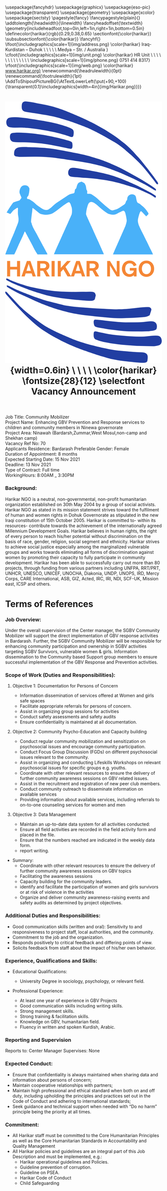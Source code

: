 ﻿---
title: |
  ![](img/Harikar.png){width=0.6in} \ \ \ \ 
  \color{harikar} \fontsize{28}{12} \selectfont Vacancy Announcement
header-includes: |
  \usepackage{fancyhdr}
  \usepackage{graphicx}
  \usepackage{eso-pic}
  \usepackage{transparent}
  \usepackage{geometry}
  \usepackage{xcolor}
  \usepackage{sectsty}
  \pagestyle{fancy}
  \fancypagestyle{plain}{}
  \addtolength{\headwidth}{\linewidth}
  \fancyheadoffset{\textwidth}
  \geometry{includeheadfoot,top=0in,left=1in,right=1in,bottom=0.5in}
  \definecolor{harikar}{rgb}{0.29,0.38,0.65}
  \sectionfont{\color{harikar}}
  \subsubsectionfont{\color{harikar}}
  \fancyhf{}
  \lfoot{\includegraphics[scale=1]{img/address.png} \color{harikar} Iraq-Kurdistan – Duhok \\ \ \ \ \ Medya – Str. / Australia   }
  \cfoot{\includegraphics[scale=1]{img/unit.png} \color{harikar} HR Unit \ \ \ \ \ \ \ \ \ \ \ \ \ \includegraphics[scale=1]{img/phone.png} 0751 414 8317}
  \rfoot{\includegraphics[scale=1]{img/web.png} \color{harikar} www.harikar.org}
  \renewcommand{\headrulewidth}{0pt}
  \renewcommand{\footrulewidth}{1pt}
  \AddToShipoutPictureBG{\AtTextLowerLeft{\put(+90,+100){\transparent{0.1}\includegraphics[width=4in]{img/Harikar.png}}}}
---

Job Title: Community Mobilizer  
Project Name: Enhancing GBV Prevention and Response services to children and community members in Ninewa governorate  
Project Area: Ninawah (Bardarsh,Zummar,West Mosul,non-camp and Shekhan camp)  
Vacancy Ref No: 70  
Applicants Residence: Bardarash
Preferable Gender: Female  
Duration of Appointment: 8 months  
Expected Starting Date: 15 Nov 2021  
Deadline: 13 Nov 2021  
Type of Contract: Full time  
WorkingHours: 8:00AM \_ 3:30PM

### Background:

Harikar NGO is a neutral, non-governmental, non-profit humanitarian organization established on 30th May 2004 by a group of social activists. Harikar NGO as stated in its mission statement strives toward the fulfilment of human and women rights in Dohuk Governorate as stipulated in the new Iraqi constitution of 15th October 2005. Harikar is committed to- within its resources- contribute towards the achievement of the internationally agreed Millennium Development Goals. Harikar believes in human rights, the right of every person to reach his/her potential without discrimination on the basis of race, gender, religion, social segment and ethnicity. Harikar strives to achieve social justice especially among the marginalized vulnerable groups and works towards eliminating all forms of discrimination against women by promoting their capacity to fully participate in community development. Harikar has been able to successfully carry out more than 80 projects, through funding from various partners including UNFPA, RRT/PRT, UNHCR, UNESCO, UNICEF, UNOCHA, Diakonia, UNDP, UNOPS, IRD, Mercy Corps, CARE International, ASB, GIZ, Acted, IRC, IRI, NDI, SCF-UK, Mission east, ICSP and others.

# Terms of References

### Job Overview:

Under the overall supervision of the Center manager, the SGBV Community Mobilizer will support the direct implementation of GBV response activities in Bardarash. Further, the SGBV Community Mobilizer will be responsible for enhancing community participation and ownership in SGBV activities targeting SGBV Survivors, vulnerable women & girls. Information dissemination to the Community based Support group members to ensure successful implementation of the GBV Response and Prevention activities.

### Scope of Work (Duties and Responsibilities):

1. Objective 1: Documentation for Persons of Concern

   - Information dissemination of services offered at Women and girls safe spaces
   - Facilitate appropriate referrals for persons of concern.
   - Assist in organizing group sessions for activities
   - Conduct safety assessments and safety audits
   - Ensure confidentiality is maintained at all documentation.

1. Objective 2: Community Psycho-Education and Capacity building

   - Conduct regular community mobilization and sensitization on psychosocial issues and encourage community participation.
   - Conduct Focus Group Discussion (FGDs) on different psychosocial issues relevant to the community.
   - Assist in organizing and conducting Lifeskills Workshops on relevant psychosocial issues for specific groups e.g. youths.
   - Coordinate with other relevant resources to ensure the delivery of further community awareness sessions on GBV related issues.
   - Assist in the recruitment and registration of new peer club members.
   - Conduct community outreach to disseminate information on available services
   - Providing information about available services, including referrals to on-to-one counseling services for women and men

1. Objective 3: Data Management

   - Maintain an up-to-date data system for all activities conducted:
   - Ensure all field activities are recorded in the field activity form and placed in the file.
   - Ensure that the numbers reached are indicated in the weekly data form.
   - report writing.

- Summary:
  - Coordinate with other relevant resources to ensure the delivery of further community awareness sessions on GBV topics
  - Facilitating the awareness sessions
  - Capacity building for the community leaders.
  - identify and facilitate the participation of women and girls survivors or at risk of violence in the activities
  - Organize and deliver community awareness-raising events and safety audits as determined by project objectives.

### Additional Duties and Responsibilities:

- Good communication skills (written and oral): Sensitivity to and responsiveness to project staff, local authorities, and the community.
- Commitment to the job and the organization.
- Responds positively to critical feedback and differing points of view.
- Solicits feedback from staff about the impact of his/her own behavior.

### Experience, Qualifications and Skills:

- Educational Qualifications:

  - University Degree in sociology, psychology, or relevant field.

- Professional Experience:

  - At least one year of experience in GBV Projects
  - Good communication skills including writing skills.
  - Strong management skills.
  - Strong training & facilitation skills.
  - Knowledge on GBV, humanitarian field.
  - Fluency in written and spoken Kurdish, Arabic.

### Reporting and Supervision

Reports to: Center Manager
Supervises: None

### Expected Conduct:

- Ensure that confidentiality is always maintained when sharing data and information about persons of concern;
- Maintain cooperative relationships with partners;
- Maintain high professional and ethical standard when both on and off duty, including upholding the principles and practices set out in the Code of Conduct and adhering to international standards;
- Seek guidance and technical support when needed with “Do no harm” principle being the priority at all times.

### Commitment:

- All Harikar staff must be committed to the Core Humanitarian Principles as well as the Core Humanitarian Standards in Accountability and Quality Management
- All Harikar policies and guidelines are an integral part of this Job Description and must be implemented, e.g.:
  - Harikar operational guidelines and Policies.
  - Guideline prevention of corruption.
  - Guideline on PSEA.
  - Harikar Code of Conduct
  - Child Safeguarding
